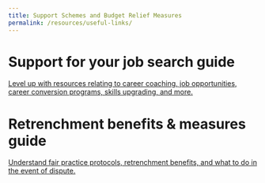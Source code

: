 ```yaml
---
title: Support Schemes and Budget Relief Measures
permalink: /resources/useful-links/
---
```


# Support for your job search guide
[Level up with resources relating to career coaching, job opportunities, career conversion programs, skills upgrading, and more.](www.reddit.com)
 
# Retrenchment benefits & measures guide
[Understand fair practice protocols, retrenchment benefits, and what to do in the event of dispute.](www.google.com)

